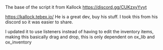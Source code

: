 The base of the script it from Kallock
https://discord.gg/CUKzxyYvyt

https://kallock.tebex.io/
He is a great dev, buy his stuff. I took this from his discord so it was easier to share. 

I updated it to use listeners instead of having to edit the inventory items, making this basically drag and drop, this is only dependent on ox_lib and ox_inventory
